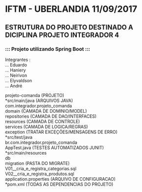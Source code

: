 # IFTM - UBERLANDIA 11/09/2017

## ESTRUTURA DO PROJETO DESTINADO A DICIPLINA PROJETO INTEGRADOR 4

### ::: Projeto utilizando Spring Boot :::

Integrantes : <br />
 ... Eduardo <br />
 ... Haniery <br />
 ... Neirivon <br />
 ... Elyvaldson <br />
 ... André <br />

projeto-comanda (PROJETO)<br>
   *src/main/java (ARQUIVOS JAVA)<br>
                com.integrador.projeto_comanda<br>
                   domain           (CAMADA DE DOMINIO/MODEL)<br>
                   repositories     (CAMADA DE DAO/INTERFACES)<br>
                   resources        (CAMADA DE CONTROLE)<br>
                   services         (CAMADA DE LOGICA/REGRAS)<br>
                      exception     (TRATAR EXCEÇÕES/MENSAGENS DE ERRO)<br>
   *src/test/java<br>
                br.com.integrador.projeto_comanda<br>
                   AppTest.java     (TESTES AUTOMATIZADOS JUNIT)<br>
   *src/main/resources<br>
                     db<br>
                        migration   (PASTA DO MIGRATE)<br>
                           V01__cria_e_registra_categorias.sql<br>
                           V02__cria_e_registra_produtos.sql<br>
                      application.properties  (ARQUIVO DE CONFIGURACAO)<br>
   *pom.xml  (TODAS AS DEPENDENCIAS DO PROJETO)<br>

